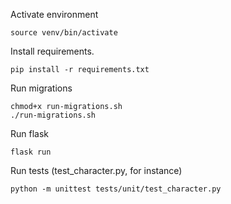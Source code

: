
Activate environment 

```
source venv/bin/activate
```

Install requirements.
```
pip install -r requirements.txt
```

Run migrations
```
chmod+x run-migrations.sh
./run-migrations.sh
```

Run flask
```
flask run
```

Run tests (test_character.py, for instance)

```
python -m unittest tests/unit/test_character.py 
```
